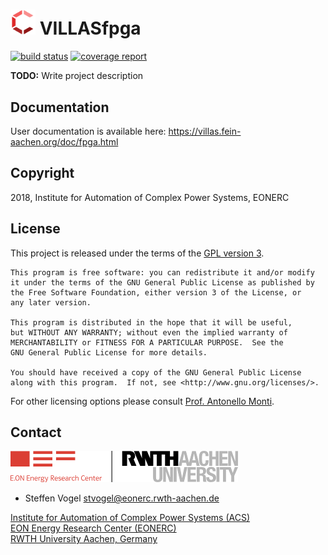 # <img src="doc/pictures/villas_fpga.png" width=40 /> VILLASfpga

[![build status](https://git.rwth-aachen.de/VILLASframework/VILLASfpga/badges/develop/build.svg)](https://git.rwth-aachen.de/acs/VILLASfpga/commits/develop)
[![coverage report](https://git.rwth-aachen.de/VILLASframework/VILLASfpga/badges/develop/coverage.svg)](https://git.rwth-aachen.de/acs/VILLASfpga/commits/develop)

**TODO:** Write project description

## Documentation

User documentation is available here: <https://villas.fein-aachen.org/doc/fpga.html>

## Copyright

2018, Institute for Automation of Complex Power Systems, EONERC

## License

This project is released under the terms of the [GPL version 3](COPYING.md).

```
This program is free software: you can redistribute it and/or modify
it under the terms of the GNU General Public License as published by
the Free Software Foundation, either version 3 of the License, or
any later version.

This program is distributed in the hope that it will be useful,
but WITHOUT ANY WARRANTY; without even the implied warranty of
MERCHANTABILITY or FITNESS FOR A PARTICULAR PURPOSE.  See the
GNU General Public License for more details.

You should have received a copy of the GNU General Public License
along with this program.  If not, see <http://www.gnu.org/licenses/>.
```

For other licensing options please consult [Prof. Antonello Monti](mailto:amonti@eonerc.rwth-aachen.de).

## Contact

[![EONERC ACS Logo](doc/pictures/eonerc_logo.png)](http://www.acs.eonerc.rwth-aachen.de)

- Steffen Vogel <stvogel@eonerc.rwth-aachen.de>

[Institute for Automation of Complex Power Systems (ACS)](http://www.acs.eonerc.rwth-aachen.de)  
[EON Energy Research Center (EONERC)](http://www.eonerc.rwth-aachen.de)  
[RWTH University Aachen, Germany](http://www.rwth-aachen.de)  
